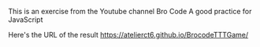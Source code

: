 This is an exercise from the Youtube channel Bro Code
A good practice for JavaScript

Here's the URL of the result
https://atelierct6.github.io/BrocodeTTTGame/
